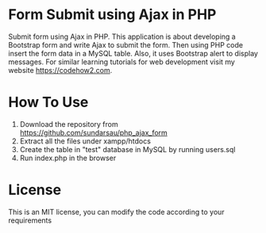 # Form Submit using Ajax in PHP
 Submit form using Ajax in PHP. 
This application is about developing a Bootstrap form and write Ajax to submit the form. Then using PHP code insert the form data in a MySQL table. Also, it uses Bootstrap alert to display messages. For similar learning tutorials for web development visit my website https://codehow2.com.
# How To Use
1) Download the repository from https://github.com/sundarsau/php_ajax_form
2) Extract all the files under xampp/htdocs
3) Create the table in "test" database in MySQL by running users.sql
4) Run index.php in the browser
# License
This is an MIT license, you can modify the code according to your requirements
